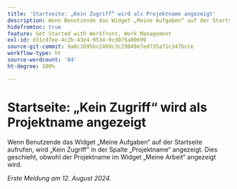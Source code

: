 ```yaml
---
title: 'Startseite: „Kein Zugriff“ wird als Projektname angezeigt'
description: Wenn Benutzende das Widget „Meine Aufgaben“ auf der Startseite aufrufen, wird „Kein Zugriff“ in der Spalte „Projektname“ angezeigt. Dies geschieht, obwohl der Projektname im Widget „Meine Arbeit“ angezeigt wird.
hidefromtoc: true
feature: Get Started with Workfront, Work Management
exl-id: d31cd7ee-4c2b-43e4-9534-9cd075a80699
source-git-commit: 9a8c1695bc2469c3c29849e7ed735a71c347bcce
workflow-type: ht
source-wordcount: '84'
ht-degree: 100%

---
```


# Startseite: „Kein Zugriff“ wird als Projektname angezeigt

<!--valid issue, won't fix until legacy home is deprecated-->

Wenn Benutzende das Widget „Meine Aufgaben“ auf der Startseite aufrufen, wird „Kein Zugriff“ in der Spalte „Projektname“ angezeigt. Dies geschieht, obwohl der Projektname im Widget „Meine Arbeit“ angezeigt wird.

_Erste Meldung am 12. August 2024._
